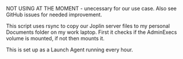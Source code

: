 NOT USING AT THE MOMENT - unecessary for our use case. Also see GitHub issues for needed improvement.

This script uses rsync to copy our Joplin server files to my personal Documents folder on my work laptop. First it checks if the AdminExecs volume is mounted, if not then mounts it.

This is set up as a Launch Agent running every hour.
